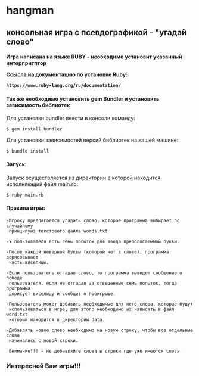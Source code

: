 
<h1>hangman</h1>

<h2>консольная игра с псевдографикой - "угадай слово"</h2>

<h4>Игра написана на языке RUBY - необходимо установит указанный инторпритптор</4>

   Ссысла на документацию по установке Ruby:
   
    https://www.ruby-lang.org/ru/documentation/

<h4>Так же необходимо установить gem Bundler и установить зависимость библиотек</h4>

Для установки bundler ввести в консоли команду:
    
    $ gem install bundler
    
Для установки зависимостей версий библиотек на вашей машине:
   
    $ bundle install
    
<h4>Запуск:</h4>

Запуск осуществляется из директории в которой находится исполняющий файл main.rb:

    $ ruby main.rb

<h4>Правила игры:</h4>
    
    -Игроку предлагается угадать слово, которое программа выбирает по случайному
     принципуиз текстового файла words.txt
    
    -У пользователя есть семь попыток для ввода препологаеммой буквы.
    
    -После каждой неверной буквы (которой нет в слове), программа дорисовывает
     часть виселицы.
    
    -Если пользователь отгадал слово, то программа выведет сообщение о победе
     пользователя, если не отгадал за отведенные семь попыток, тогда программа
     дорисует виселицу и сообщит о проигрыше.
    
    -Пользователь может добавить необходимые для него слова, которые будут
     использоваться в игре, для этого необходимо их написать в файл word.txt
     который находится в директории data.
    
    -Добавлять новое слово необходимо на новую строку, чтобы все отдельные слова
     начинались с новой строки.
     
     Внимание!!! - не добавляйте слова в строки где уже имеются слова.
     
<h3>Интересной Вам игры!!!</h3>
